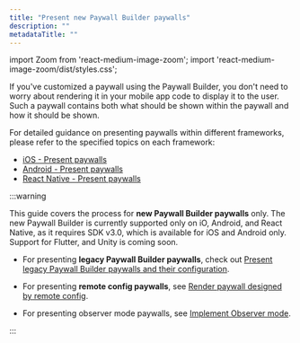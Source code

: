 ```yaml
---
title: "Present new Paywall Builder paywalls"
description: ""
metadataTitle: ""
---
```


import Zoom from 'react-medium-image-zoom';
import 'react-medium-image-zoom/dist/styles.css';

If you've customized a paywall using the Paywall Builder, you don't need to worry about rendering it in your mobile app code to display it to the user. Such a paywall contains both what should be shown within the paywall and how it should be shown.

For detailed guidance on presenting paywalls within different frameworks, please refer to the specified topics on each framework:

- [iOS - Present paywalls](ios-present-paywalls)
- [Android - Present paywalls](android-present-paywalls)
- [React Native - Present paywalls](react-native-present-paywalls)

:::warning

This guide covers the process for **new Paywall Builder paywalls** only. The new Paywall Builder is currently supported only on iO, Android, and React Native, as it requires SDK v3.0, which is available for iOS and Android only. Support for Flutter, and Unity is coming soon.

- For presenting **legacy Paywall Builder paywalls**, check out [Present legacy Paywall Builder paywalls and their configuration](present-legacy-pb-paywalls).

- For presenting **remote config paywalls**, see [Render paywall designed by remote config](present-remote-config-paywalls).
- For presenting observer mode paywalls, see [Implement Observer mode](implement-observer-mode).

:::
